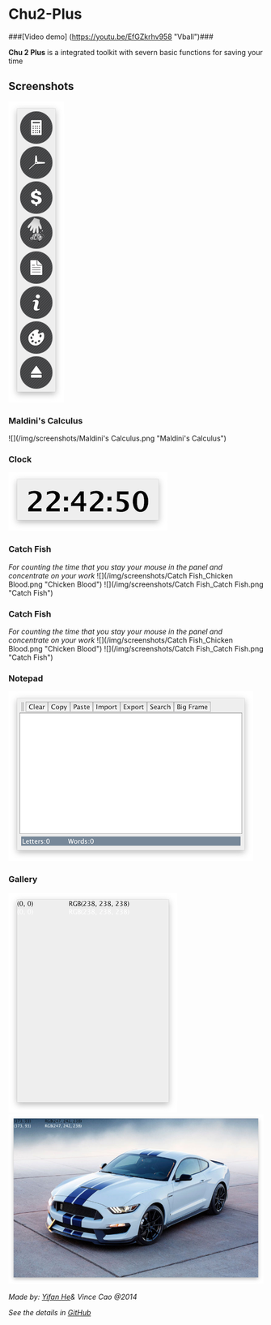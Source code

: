 # Chu2-Plus

###[Video demo] (https://youtu.be/EfGZkrhv958 "Vball")###

**Chu 2 Plus** is a integrated toolkit with severn basic functions for saving your time

## Screenshots ##
![](/img/screenshots/Main.png "Main Interface")

### Maldini's Calculus ###
![](/img/screenshots/Maldini's Calculus.png "Maldini's Calculus")

### Clock ###
![](/img/screenshots/Clock.png "Clock")

### Catch Fish ###
*For counting the time that you stay your mouse in the panel and concentrate on your work*
![](/img/screenshots/Catch Fish_Chicken Blood.png "Chicken Blood")
![](/img/screenshots/Catch Fish_Catch Fish.png "Catch Fish")

### Catch Fish ###
*For counting the time that you stay your mouse in the panel and concentrate on your work*
![](/img/screenshots/Catch Fish_Chicken Blood.png "Chicken Blood")
![](/img/screenshots/Catch Fish_Catch Fish.png "Catch Fish")

### Notepad ###
![](/img/screenshots/Notepad.png "Notepad")

### Gallery ###
![](/img/screenshots/Gallery.png "Gallery")
![](/img/screenshots/Gallery_demo.png "Gallery_demo")

*Made by: [Yifan He](http://malmal.applinzi.com "Maldini Yifan He")& Vince Cao @2014*

*See the details in [GitHub](https://github.com/vincecao/Chu2-Plus "GitHub")*
